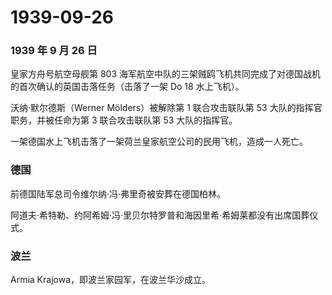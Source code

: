 # 1939-09-26

### 1939 年 9 月 26 日

皇家方舟号航空母舰第 803
海军航空中队的三架贼鸥飞机共同完成了对德国战机的首次确认的英国击落任务（击落了一架
Do 18 水上飞机）。

沃纳·默尔德斯（Werner Mölders）被解除第 1 联合攻击联队第 53
大队的指挥官职务，并被任命为第 3 联合攻击联队第 53 大队的指挥官。

一架德国水上飞机击落了一架荷兰皇家航空公司的民用飞机，造成一人死亡。

### 德国

前德国陆军总司令维尔纳·冯·弗里奇被安葬在德国柏林。

阿道夫·希特勒、约阿希姆·冯·里贝尔特罗普和海因里希·希姆莱都没有出席国葬仪式。

### 波兰

Armia Krajowa，即波兰家园军，在波兰华沙成立。